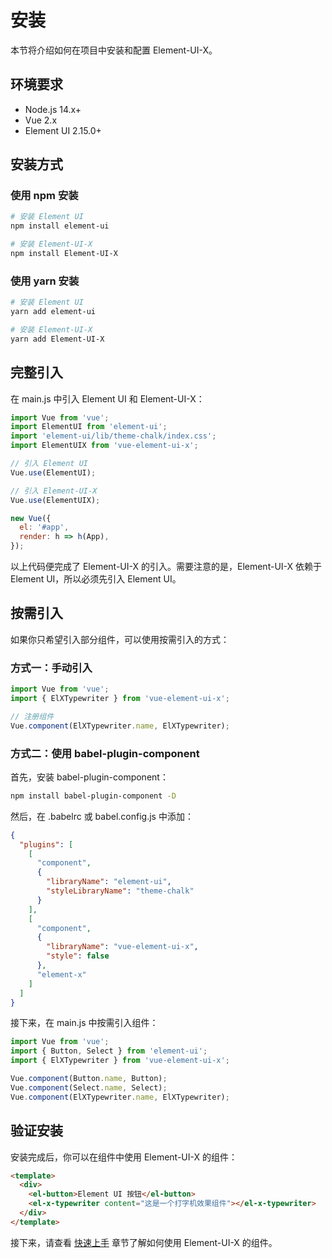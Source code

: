 # 安装

本节将介绍如何在项目中安装和配置 Element-UI-X。

## 环境要求

- Node.js 14.x+
- Vue 2.x
- Element UI 2.15.0+

## 安装方式

### 使用 npm 安装

```bash
# 安装 Element UI
npm install element-ui

# 安装 Element-UI-X
npm install Element-UI-X
```

### 使用 yarn 安装

```bash
# 安装 Element UI
yarn add element-ui

# 安装 Element-UI-X
yarn add Element-UI-X
```

## 完整引入

在 main.js 中引入 Element UI 和 Element-UI-X：

```js
import Vue from 'vue';
import ElementUI from 'element-ui';
import 'element-ui/lib/theme-chalk/index.css';
import ElementUIX from 'vue-element-ui-x';

// 引入 Element UI
Vue.use(ElementUI);

// 引入 Element-UI-X
Vue.use(ElementUIX);

new Vue({
  el: '#app',
  render: h => h(App),
});
```

以上代码便完成了 Element-UI-X 的引入。需要注意的是，Element-UI-X 依赖于 Element UI，所以必须先引入 Element UI。

## 按需引入

如果你只希望引入部分组件，可以使用按需引入的方式：

### 方式一：手动引入

```js
import Vue from 'vue';
import { ElXTypewriter } from 'vue-element-ui-x';

// 注册组件
Vue.component(ElXTypewriter.name, ElXTypewriter);
```

### 方式二：使用 babel-plugin-component

首先，安装 babel-plugin-component：

```bash
npm install babel-plugin-component -D
```

然后，在 .babelrc 或 babel.config.js 中添加：

```json
{
  "plugins": [
    [
      "component",
      {
        "libraryName": "element-ui",
        "styleLibraryName": "theme-chalk"
      }
    ],
    [
      "component",
      {
        "libraryName": "vue-element-ui-x",
        "style": false
      },
      "element-x"
    ]
  ]
}
```

接下来，在 main.js 中按需引入组件：

```js
import Vue from 'vue';
import { Button, Select } from 'element-ui';
import { ElXTypewriter } from 'vue-element-ui-x';

Vue.component(Button.name, Button);
Vue.component(Select.name, Select);
Vue.component(ElXTypewriter.name, ElXTypewriter);
```

## 验证安装

安装完成后，你可以在组件中使用 Element-UI-X 的组件：

```html
<template>
  <div>
    <el-button>Element UI 按钮</el-button>
    <el-x-typewriter content="这是一个打字机效果组件"></el-x-typewriter>
  </div>
</template>
```

接下来，请查看 [快速上手](./quickstart.md) 章节了解如何使用 Element-UI-X 的组件。
